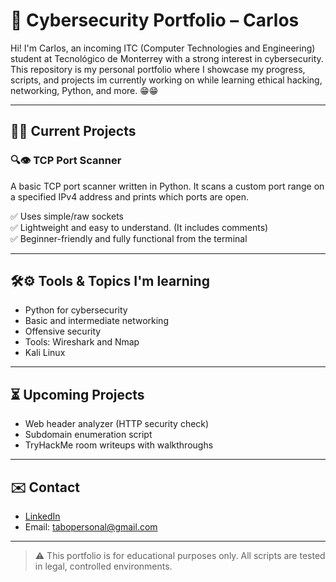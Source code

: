 # 💼 Cybersecurity Portfolio – Carlos

Hi! I'm Carlos, an incoming ITC (Computer Technologies and Engineering) student at Tecnológico de Monterrey with a strong interest in cybersecurity. This repository is my personal portfolio where I showcase my progress, scripts, and projects im currently working on while learning ethical hacking, networking, Python, and more. 😁😁

---

## 🔬🔬 Current Projects

### 🔍👁️ TCP Port Scanner
A basic TCP port scanner written in Python. It scans a custom port range on a specified IPv4 address and prints which ports are open.

✅ Uses simple/raw sockets  
✅ Lightweight and easy to understand. (It includes comments)  
✅ Beginner-friendly and fully functional from the terminal

---

## 🛠⚙️ Tools & Topics I'm learning
- Python for cybersecurity
- Basic and intermediate networking
- Offensive security
- Tools: Wireshark and Nmap
- Kali Linux
   
---

## ⏳ Upcoming Projects
- Web header analyzer (HTTP security check)
- Subdomain enumeration script
- TryHackMe room writeups with walkthroughs

---

## ✉️ Contact
- [LinkedIn](www.linkedin.com/in/carlos-taboada-vivian-17aa552a5)
- Email: tabopersonal@gmail.com

---

> ⚠️ This portfolio is for educational purposes only. All scripts are tested in legal, controlled environments.
